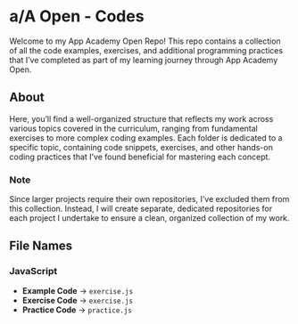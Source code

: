 # a/A Open - Codes

Welcome to my App Academy Open Repo! This repo contains a collection of all the code examples, exercises, and additional programming practices that I’ve completed as part of my
learning journey through App Academy Open.

## About

Here, you’ll find a well-organized structure that reflects my work across various topics covered in the curriculum, ranging from fundamental exercises to more complex coding examples. Each folder is
dedicated to a specific topic, containing code snippets, exercises, and other hands-on coding practices that I’ve found beneficial for mastering each concept.

### Note

Since larger projects require their own repositories, I’ve excluded them from this collection. Instead, I will create separate, dedicated repositories for each project I undertake to ensure a clean,
organized collection of my work.

## File Names

### JavaScript

- **Example Code** → `exercise.js`
- **Exercise Code** → `exercise.js`
- **Practice Code** → `practice.js`

